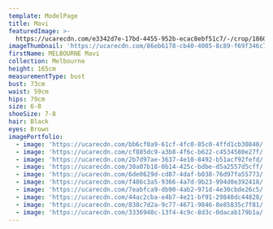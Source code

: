 ```yaml
---
template: ModelPage
title: Mavi
featuredImage: >-
  https://ucarecdn.com/e3342d7e-17bd-4455-952b-ecac8ebf51c7/-/crop/1860x1064/0,715/-/preview/
imageThumbnail: 'https://ucarecdn.com/86eb6178-cb40-4005-8c89-f69f346c71a0/'
firstName: MELBOURNE Mavi
collection: Melbourne
height: 165cm
measurementType: bust
bust: 73cm
waist: 59cm
hips: 79cm
size: 6-8
shoeSize: 7-8
hair: Black
eyes: Brown
imagePortfolio:
  - image: 'https://ucarecdn.com/bb6cf0a9-61cf-4fc0-85c0-4ffd1cb30840/'
  - image: 'https://ucarecdn.com/cf885dc9-a3b8-4f6c-b622-c4534580e27f/'
  - image: 'https://ucarecdn.com/2b7d97ae-3637-4e10-8492-b51acf92fefd/'
  - image: 'https://ucarecdn.com/30a07b18-0b14-425c-bdbe-d5a2557d5cff/'
  - image: 'https://ucarecdn.com/6de0629d-cd87-4daf-b038-76d97fa55773/'
  - image: 'https://ucarecdn.com/f486c3a5-9366-4a7d-9b23-994d0e392418/'
  - image: 'https://ucarecdn.com/7eabfca9-db90-4ab2-971d-4e30cbde26c5/'
  - image: 'https://ucarecdn.com/44ac2cba-e4b7-4e21-bf91-29840dc44828/'
  - image: 'https://ucarecdn.com/838c7d2a-9c77-4671-9846-8e85835c7f81/'
  - image: 'https://ucarecdn.com/3336940c-13f4-4c9c-8d3c-0dacab179b1a/'
---
```


